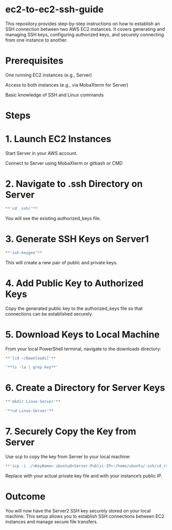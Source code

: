 # ec2-to-ec2-ssh-guide
This repository provides step-by-step instructions on how to establish an SSH connection between two AWS EC2 instances. It covers generating and managing SSH keys, configuring authorized keys, and securely connecting from one instance to another.

# Prerequisites

One running EC2 instances (e.g., Server)

Access to both instances (e.g., via MobaXterm for Server)

Basic knowledge of SSH and Linux commands

# Steps

# 1. Launch EC2 Instances

Start Server in your AWS account.

Connect to Server using MobaXterm or gitbash or CMD


# 2. Navigate to .ssh Directory on Server
```groovy
**'cd .ssh/'** 
```
You will see the existing authorized_keys file.

# 3. Generate SSH Keys on Server1
```groovy
**'ssh-keygen'**
```
This will create a new pair of public and private keys.

# 4. Add Public Key to Authorized Keys

Copy the generated public key to the authorized_keys file so that connections can be established securely.

# 5. Download Keys to Local Machine

From your local PowerShell terminal, navigate to the downloads directory:
```groovy
**'[cd ~/Downloads]'**

'**ls -la | grep key**'
```
# 6. Create a Directory for Server Keys
```groovy
**'mkdir Linux-Server'**

'**cd Linux-Server'**
```
# 7. Securely Copy the Key from Server

Use scp to copy the key from Server to your local machine:
```groovy
**'scp -i ./<KeyName> ubuntu@<Server-Public-IP>:/home/ubuntu/.ssh/id_rsa .'**
```
Replace <KeyName> with your actual private key file and <Server-Public-IP> with your instance’s public IP.

# Outcome

You will now have the Server2 SSH key securely stored on your local machine. This setup allows you to establish SSH connections between EC2 instances and manage secure file transfers.


